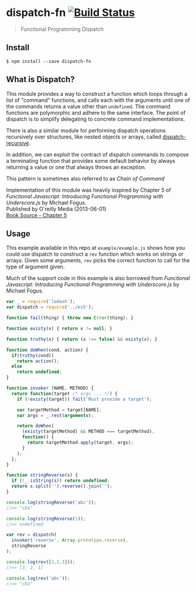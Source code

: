 # dispatch-fn [![Build Status](https://travis-ci.org/CascadeEnergy/dispatch-fn.svg?branch=master)](https://travis-ci.org/CascadeEnergy/dispatch-fn)

> Functional Programming Dispatch

## Install

```
$ npm install --save dispatch-fn
```

## What is Dispatch?

This module provides a way to construct a function which loops through a list of "command" functions, and calls
each with the arguments until one of the commands returns a value other than `undefined`.
The command functions are polymorphic and adhere to the same interface. The point of dispatch
is to simplify delegating to concrete command implementations.

There is also a similar module for performing dispatch operations recursively over structures, like nested objects
or arrays, called [dispatch-recursive](https://github.com/CascadeEnergy/dispatch-recursive).

In addition, we can exploit the contract of dispatch commands to compose a terminating 
function that provides some default behavior by always returning a value or one that always
throws an exception.

This pattern is sometimes also referred to as *Chain of Command*

Implementation of this module was heavily inspired by Chapter 5 of
*Functional Javascript: Introducing Functional Programming with Underscore.js* by Michael Fogus.  
Published by O'reilly Media (2013-06-01)  
[Book Source - Chapter 5](https://github.com/funjs/book-source/blob/master/chapter05.js)

## Usage

This example available in this repo at `example/example.js` shows how you could use dispatch to construct a `rev`
function which works on strings or arrays. Given some arguments, `rev` picks the correct function to call for the type
of argument given.

Much of the support code in this example is also borrowed from
*Functional Javascript: Introducing Functional Programming with Underscore.js* by Michael Fogus.

```javascript
var _ = require('lodash');
var dispatch = require('../es5');

function fail(thing) { throw new Error(thing); }

function existy(x) { return x != null; }

function truthy(x) { return (x !== false) && existy(x); }

function doWhen(cond, action) {
  if(truthy(cond))
    return action();
  else
    return undefined;
}

function invoker (NAME, METHOD) {
  return function(target /* args ... */) {
    if (!existy(target)) fail('Must provide a target');

    var targetMethod = target[NAME];
    var args = _.rest(arguments);

    return doWhen(
      (existy(targetMethod) && METHOD === targetMethod),
      function() {
        return targetMethod.apply(target, args);
      }
    );
  };
}

function stringReverse(s) {
  if (!_.isString(s)) return undefined;
  return s.split('').reverse().join('');
}

console.log(stringReverse('abc'));
//=> "cba"

console.log(stringReverse(1));
//=> undefined

var rev = dispatch(
  invoker('reverse', Array.prototype.reverse),
  stringReverse
);

console.log(rev([1,2,3]));
//=> [3, 2, 1]

console.log(rev('abc'));
//=> "cba"
```
